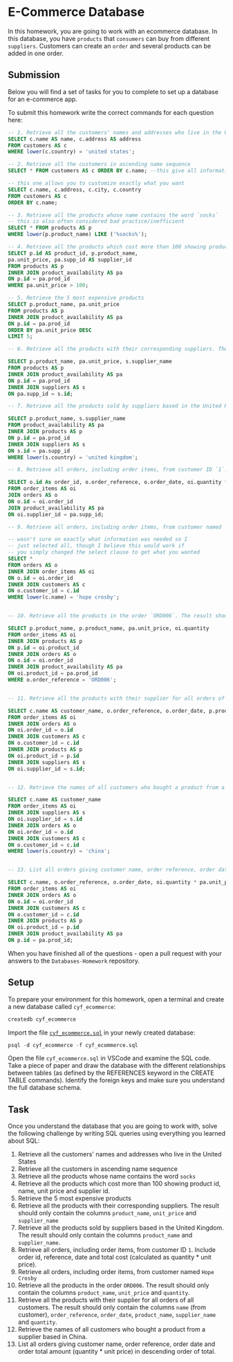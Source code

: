 # E-Commerce Database

In this homework, you are going to work with an ecommerce database. In this database, you have `products` that `consumers` can buy from different `suppliers`. Customers can create an `order` and several products can be added in one order.

## Submission

Below you will find a set of tasks for you to complete to set up a database for an e-commerce app.

To submit this homework write the correct commands for each question here:
```sql
-- 1. Retrieve all the customers' names and addresses who live in the United States
SELECT c.name AS name, c.address AS address
FROM customers AS c
WHERE lower(c.country) = 'united states';

-- 2. Retrieve all the customers in ascending name sequence
SELECT * FROM customers AS c ORDER BY c.name; --this give all information but could be considered inefficient

-- this one allows you to customize exactly what you want
SELECT c.name, c.address, c.city, c.country
FROM customers AS c
ORDER BY c.name;

-- 3. Retrieve all the products whose name contains the word `socks`
-- this is also often considered bad practice/inefficient 
SELECT * FROM products AS p
WHERE lower(p.product_name) LIKE ('%socks%');

-- 4. Retrieve all the products which cost more than 100 showing product id, name, unit price and supplier id.
SELECT p.id AS product_id, p.product_name,
pa.unit_price, pa.supp_id AS supplier_id
FROM products AS p
INNER JOIN product_availability AS pa
ON p.id = pa.prod_id
WHERE pa.unit_price > 100;

-- 5. Retrieve the 5 most expensive products
SELECT p.product_name, pa.unit_price
FROM products AS p
INNER JOIN product_availability AS pa
ON p.id = pa.prod_id
ORDER BY pa.unit_price DESC
LIMIT 5;

-- 6. Retrieve all the products with their corresponding suppliers. The result should only contain the columns `product_name`, `unit_price` and `supplier_name`

SELECT p.product_name, pa.unit_price, s.supplier_name
FROM products AS p
INNER JOIN product_availability AS pa
ON p.id = pa.prod_id
INNER JOIN suppliers AS s
ON pa.supp_id = s.id;

-- 7. Retrieve all the products sold by suppliers based in the United Kingdom. The result should only contain the columns `product_name` and `supplier_name`.

SELECT p.product_name, s.supplier_name
FROM product_availability AS pa
INNER JOIN products AS p
ON p.id = pa.prod_id
INNER JOIN suppliers AS s
ON s.id = pa.supp_id
WHERE lower(s.country) = 'united kingdom';

-- 8. Retrieve all orders, including order items, from customer ID `1`. Include order id, reference, date and total cost (calculated as quantity * unit price).

SELECT o.id As order_id, o.order_reference, o.order_date, oi.quantity * pa.unit_price AS total
FROM order_items AS oi
JOIN orders AS o
ON o.id = oi.order_id
JOIN product_availability AS pa
ON oi.supplier_id = pa.supp_id;

-- 9. Retrieve all orders, including order items, from customer named `Hope Crosby`

-- wasn't sure on exactly what information was needed so I
-- just selected all, though I believe this would work if
-- you simply changed the select clause to get what you wanted
SELECT *
FROM orders AS o
INNER JOIN order_items AS oi
ON o.id = oi.order_id
INNER JOIN customers AS c
ON o.customer_id = c.id
WHERE lower(c.name) = 'hope crosby';


-- 10. Retrieve all the products in the order `ORD006`. The result should only contain the columns `product_name`, `unit_price` and `quantity`.

SELECT p.product_name, p.product_name, pa.unit_price, oi.quantity
FROM order_items AS oi
INNER JOIN products AS p
ON p.id = oi.product_id
INNER JOIN orders AS o
ON o.id = oi.order_id
INNER JOIN product_availability AS pa
ON oi.product_id = pa.prod_id
WHERE o.order_reference = 'ORD006';


-- 11. Retrieve all the products with their supplier for all orders of all customers. The result should only contain the columns `name` (from customer), `order_reference`, `order_date`, `product_name`, `supplier_name` and `quantity`.

SELECT c.name AS customer_name, o.order_reference, o.order_date, p.product_name, s.supplier_name, oi.quantity
FROM order_items AS oi
INNER JOIN orders AS o
ON oi.order_id = o.id
INNER JOIN customers AS c
ON o.customer_id = c.id
INNER JOIN products AS p
ON oi.product_id = p.id
INNER JOIN suppliers AS s
ON oi.supplier_id = s.id;


-- 12. Retrieve the names of all customers who bought a product from a supplier based in China.

SELECT c.name AS customer_name
FROM order_items AS oi
INNER JOIN suppliers AS s
ON oi.supplier_id = s.id
INNER JOIN orders AS o
ON oi.order_id = o.id
INNER JOIN customers AS c
ON o.customer_id = c.id
WHERE lower(s.country) = 'china';


-- 13. List all orders giving customer name, order reference, order date and order total amount (quantity * unit price) in descending order of total.

SELECT c.name, o.order_reference, o.order_date, oi.quantity * pa.unit_price AS total_amount
FROM order_items AS oi
INNER JOIN orders AS o
ON o.id = oi.order_id
INNER JOIN customers AS c
ON o.customer_id = c.id
INNER JOIN products AS p
ON oi.product_id = p.id
INNER JOIN product_availability AS pa
ON p.id = pa.prod_id;

```

When you have finished all of the questions - open a pull request with your answers to the `Databases-Homework` repository.

## Setup

To prepare your environment for this homework, open a terminal and create a new database called `cyf_ecommerce`:

```sql
createdb cyf_ecommerce
```

Import the file [`cyf_ecommerce.sql`](./cyf_ecommerce.sql) in your newly created database:

```sql
psql -d cyf_ecommerce -f cyf_ecommerce.sql
```

Open the file `cyf_ecommerce.sql` in VSCode and examine the SQL code. Take a piece of paper and draw the database with the different relationships between tables (as defined by the REFERENCES keyword in the CREATE TABLE commands). Identify the foreign keys and make sure you understand the full database schema.

## Task

Once you understand the database that you are going to work with, solve the following challenge by writing SQL queries using everything you learned about SQL:

1. Retrieve all the customers' names and addresses who live in the United States
2. Retrieve all the customers in ascending name sequence
3. Retrieve all the products whose name contains the word `socks`
4. Retrieve all the products which cost more than 100 showing product id, name, unit price and supplier id.
5. Retrieve the 5 most expensive products
6. Retrieve all the products with their corresponding suppliers. The result should only contain the columns `product_name`, `unit_price` and `supplier_name`
7. Retrieve all the products sold by suppliers based in the United Kingdom. The result should only contain the columns `product_name` and `supplier_name`.
8. Retrieve all orders, including order items, from customer ID `1`. Include order id, reference, date and total cost (calculated as quantity * unit price).
9. Retrieve all orders, including order items, from customer named `Hope Crosby`
10. Retrieve all the products in the order `ORD006`. The result should only contain the columns `product_name`, `unit_price` and `quantity`.
11. Retrieve all the products with their supplier for all orders of all customers. The result should only contain the columns `name` (from customer), `order_reference`, `order_date`, `product_name`, `supplier_name` and `quantity`.
12. Retrieve the names of all customers who bought a product from a supplier based in China.
13. List all orders giving customer name, order reference, order date and order total amount (quantity * unit price) in descending order of total.

